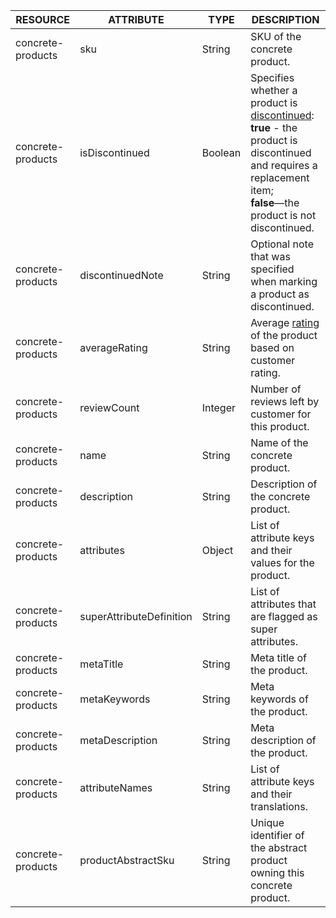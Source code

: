 | RESOURCE | ATTRIBUTE | TYPE | DESCRIPTION |
|-|-|-|-|
| concrete-products | sku | String | SKU of the concrete product. |
| concrete-products | isDiscontinued | Boolean | Specifies whether a product is [discontinued](/docs/pbc/all/product-information-management/latest/base-shop/feature-overviews/product-feature-overview/discontinued-products-overview.html):<br>**true** - the product is discontinued and requires a replacement item; <br> **false**—the product is not discontinued. |
| concrete-products | discontinuedNote | String | Optional note that was specified when marking a product as discontinued. |
| concrete-products | averageRating | String | Average [rating](/docs/pbc/all/ratings-reviews/latest/ratings-and-reviews.html) of the product based on customer rating. |
| concrete-products | reviewCount | Integer | Number of reviews left by customer for this product. |
| concrete-products | name | String | Name of the concrete product. |
| concrete-products | description | String | Description of the concrete product. |
| concrete-products | attributes | Object | List of attribute keys and their values for the product. |
| concrete-products | superAttributeDefinition | String | List of attributes that are flagged as super attributes. |
| concrete-products | metaTitle | String | Meta title of the product. |
| concrete-products | metaKeywords | String | Meta keywords of the product. |
| concrete-products | metaDescription | String | Meta description of the product. |
| concrete-products | attributeNames | String | List of attribute keys and their translations. |
| concrete-products | productAbstractSku | String | Unique identifier of the abstract product owning this concrete product. |
